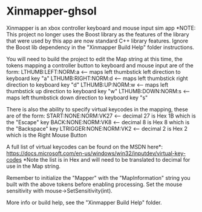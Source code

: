 # Xinmapper-ghsol
Xinmapper is an xbox controller keyboard and mouse input sim app
*NOTE: This project no longer uses the Boost library as the features 
of the library that were used by this app
are now standard C++ library features. Ignore the Boost lib 
dependency in the "Xinmapper Build Help" folder instructions.

You will need to build the project to edit the Map string at this time, 
the tokens mapping a controller button to keyboard and mouse input
are of the form: 
LTHUMB:LEFT:NORM:a   <-- maps left thumbstick left direction to keyboard key "a" 
LTHUMB:RIGHT:NORM:d   <-- maps left thumbstick right direction to keyboard key "d"
LTHUMB:UP:NORM:w    <-- maps left thumbstick up direction to keyboard key "w"
LTHUMB:DOWN:NORM:s  <-- maps left thumbstick down direction to keyboard key "s"

There is also the ability to specify virtual keycodes in the mapping, these are of the form:
START:NONE:NORM:VK27  <-- decimal 27 is Hex 1B which is the "Escape" key
BACK:NONE:NORM:VK8    <-- decimal 8 is Hex 8 which is the "Backspace" key
LTRIGGER:NONE:NORM:VK2  <-- decimal 2 is Hex 2 which is the Right Mouse Button

A full list of virtual keycodes can be found on the MSDN here*: 
https://docs.microsoft.com/en-us/windows/win32/inputdev/virtual-key-codes
*Note the list is in Hex and will need to be translated to decimal for use in the Map string.

Remember to initialize the "Mapper" with the "MapInformation" string you built with 
the above tokens before enabling processing.
Set the mouse sensitivity with mouse->SetSensitivity(int).


More info or build help, see the "Xinmapper Build Help" folder.
